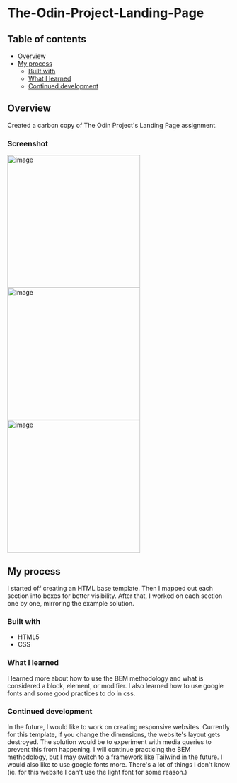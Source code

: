 # The-Odin-Project-Landing-Page

## Table of contents

- [Overview](#overview)
- [My process](#my-process)
  - [Built with](#built-with)
  - [What I learned](#what-i-learned)
  - [Continued development](#continued-development)

## Overview
Created a carbon copy of The Odin Project's Landing Page assignment.


### Screenshot
<img width="300" alt="image" src="https://user-images.githubusercontent.com/19761406/221867477-fe6a803d-c0a1-4fda-83ce-55999dee0d9f.png">

<img width="300" alt="image" src="https://user-images.githubusercontent.com/19761406/221867694-628fb74b-b1f8-4ef2-809c-3216d1b4d6cd.png">

<img width="300" alt="image" src="https://user-images.githubusercontent.com/19761406/221867835-2c34a5f4-9dd3-4ef2-ab8c-d46d5d058e40.png">


## My process
I started off creating an HTML base template. Then I mapped out each section into boxes for better visibility. After that, I worked on each section one by one, mirroring the example solution.

### Built with
- HTML5
- CSS

### What I learned
I learned more about how to use the BEM methodology and what is considered a block, element, or modifier. I also learned how to use google fonts and some good practices to do in css.

### Continued development
In the future, I would like to work on creating responsive websites. Currently for this template, if you change the dimensions, the website's layout gets destroyed. The solution would be to experiment with media queries to prevent this from happening. I will continue practicing the BEM methodology, but I may switch to a framework like Tailwind in the future. I would also like to use google fonts more. There's a lot of things I don't know (ie. for this website I can't use the light font for some reason.)
